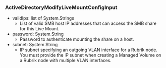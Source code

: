 ### ActiveDirectoryModifyLiveMountConfigInput


- validIps: list of System.Strings
  - List of valid SMB host IP addresses that can access the SMB share for this Live Mount.
- password: System.String
  - Password to authenticate mounting the share on a host.
- subnet: System.String
  - IP subnet specifying an outgoing VLAN interface for a Rubrik node. You must provide the IP subnet when creating a Managed Volume on a Rubrik node with multiple VLAN interfaces.
